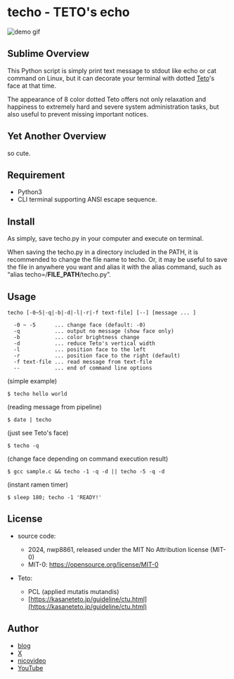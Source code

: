 # techo - TETO's echo

![demo gif](https://github.com/nwp8861/techo/blob/main/techo-demo.gif)

## Sublime Overview

This Python script is simply print text message to stdout like echo or cat command on Linux, but it can decorate your terminal with dotted [Teto](https://kasaneteto.jp/)'s face at that time. 

The appearance of 8 color dotted Teto offers not only relaxation and happiness to extremely hard and severe system administration tasks, but also useful to prevent missing important notices. 

## Yet Another Overview

so cute. 

## Requirement

- Python3
- CLI terminal supporting ANSI escape sequence. 

## Install

As simply, save techo.py in your computer and execute on terminal. 

When saving the techo.py in a directory included in the PATH, it is recommended to change the file name to techo. Or, it may be useful to save the file in anywhere you want and alias it with the alias command, such as “alias techo=/__FILE_PATH__/techo.py”.

## Usage
```
techo [-0~5|-q|-b|-d|-l|-r|-f text-file] [--] [message ... ]

  -0 ~ -5      ... change face (default: -0)
  -q           ... output no message (show face only)
  -b           ... color brightness change
  -d           ... reduce Teto's vertical width
  -l           ... position face to the left
  -r           ... position face to the right (default)
  -f text-file ... read message from text-file
  --           ... end of command line options
```

(simple example)
```
$ techo hello world
```

(reading message from pipeline)
```
$ date | techo
```

(just see Teto's face)
```
$ techo -q
```

(change face depending on command execution result)
```
$ gcc sample.c && techo -1 -q -d || techo -5 -q -d
```

(instant ramen timer)
```
$ sleep 180; techo -1 'READY!'
```

## License

- source code:
  - 2024, nwp8861, released under the MIT No Attribution license (MIT-0)
  - MIT-0: https://opensource.org/license/MIT-0

- Teto:
  - PCL (applied mutatis mutandis)
  - [https://kasaneteto.jp/guideline/ctu.html](https://kasaneteto.jp/guideline/ctu.html)

## Author

- [blog](http://nwp8861.blog92.fc2.com/)
- [X](https://x.com/nwp8861)
- [nicovideo](https://www.nicovideo.jp/user/5717366/video)
- [YouTube](http://www.youtube.com/user/nwp8861)
